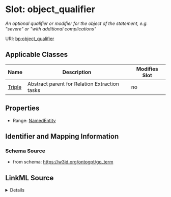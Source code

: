 

# Slot: object_qualifier


_An optional qualifier or modifier for the object of the statement, e.g. "severe" or "with additional complications"_



URI: [bp:object_qualifier](http://w3id.org/ontogpt/biological-process-templateobject_qualifier)



<!-- no inheritance hierarchy -->





## Applicable Classes

| Name | Description | Modifies Slot |
| --- | --- | --- |
| [Triple](Triple.md) | Abstract parent for Relation Extraction tasks |  no  |







## Properties

* Range: [NamedEntity](NamedEntity.md)





## Identifier and Mapping Information







### Schema Source


* from schema: https://w3id.org/ontogpt/go_term




## LinkML Source

<details>
```yaml
name: object_qualifier
description: An optional qualifier or modifier for the object of the statement, e.g.
  "severe" or "with additional complications"
from_schema: https://w3id.org/ontogpt/go_term
rank: 1000
alias: object_qualifier
owner: Triple
domain_of:
- Triple
range: NamedEntity

```
</details>